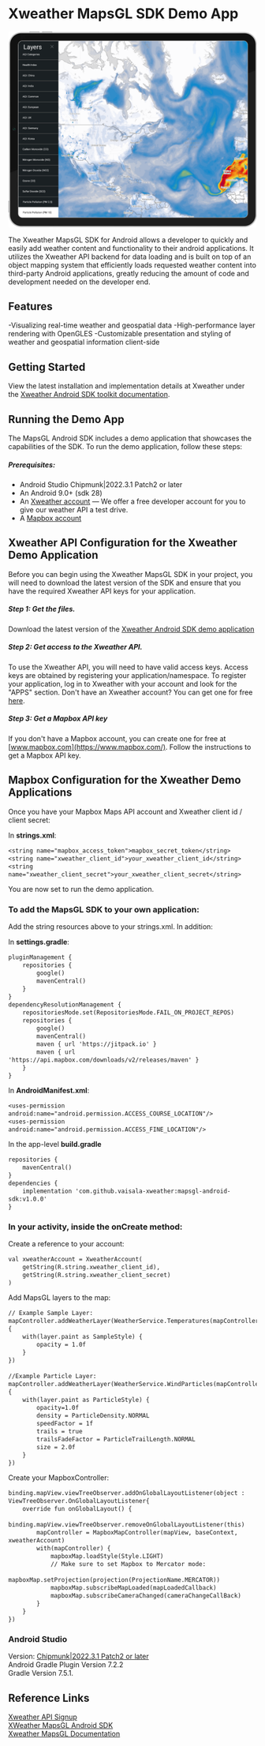 Xweather MapsGL SDK Demo App
================

![Screenshot](/images/screenshot.png)

The Xweather MapsGL SDK for Android allows a developer to quickly and easily add weather content and functionality to their android applications. It utilizes the Xweather API backend for data loading and is built on top of an object mapping system that efficiently loads requested weather content into third-party Android applications, greatly reducing the amount of code and development needed on the developer end.

## Features
-Visualizing real-time weather and geospatial data
-High-performance layer rendering with OpenGLES
-Customizable presentation and styling of weather and geospatial information client-side

## Getting Started

View the latest installation and implementation details at Xweather under the [Xweather Android SDK toolkit documentation](https://www.xweather.com/docs/android-sdk/getting-started/).


## Running the Demo App
The MapsGL Android SDK includes a demo application that showcases the capabilities of the SDK. To run the demo application, follow these steps:

##### Prerequisites:
- Android Studio Chipmunk|2022.3.1 Patch2 or later
- An Android 9.0+ (sdk 28)
- An [Xweather account](https://signup.xweather.com/) — We offer a free developer account for you to give our weather API a test drive.
- A [Mapbox account](https://www.mapbox.com/)

## Xweather API Configuration for the Xweather Demo Application
Before you can begin using the Xweather MapsGL SDK in your project, you will need to download the latest version of the SDK and ensure that you have the required Xweather API keys for your application.

##### Step 1: Get the files.
Download the latest version of the [Xweather Android SDK demo application](https://github.com/vaisala-xweather/mapsgl-android-sdk)

##### Step 2: Get access to the Xweather API.
To use the Xweather API, you will need to have valid access keys. Access keys are obtained by registering your application/namespace. To register your application, log in to Xweather with your account and look for the "APPS" section. Don't have an Xweather account? You can get one for free [here](https://signup.xweather.com/).

##### Step 3: Get a Mapbox API key
If you don't have a Mapbox account, you can create one for free at [www.mapbox.com](https://www.mapbox.com/). Follow the instructions to get a Mapbox API key.

## Mapbox Configuration for the Xweather Demo Applications

Once you have your Mapbox Maps API account and Xweather client id / client secret:

In **strings.xml**:
```
<string name="mapbox_access_token">mapbox_secret_token</string>
<string name="xweather_client_id">your_xweather_client_id</string>    
<string name="xweather_client_secret">your_xweather_client_secret</string>
```
You are now set to run the demo application.

### To add the MapsGL SDK to your own application:

Add the string resources above to your strings.xml. In addition:

In **settings.gradle**:
```
pluginManagement {
    repositories {
        google()
        mavenCentral()
    }
}
dependencyResolutionManagement {
    repositoriesMode.set(RepositoriesMode.FAIL_ON_PROJECT_REPOS)
    repositories {
        google()
        mavenCentral()
        maven { url 'https://jitpack.io' }
        maven { url 'https://api.mapbox.com/downloads/v2/releases/maven' }
    }
}
```
In **AndroidManifest.xml**:
```
<uses-permission android:name="android.permission.ACCESS_COURSE_LOCATION"/>
<uses-permission android:name="android.permission.ACCESS_FINE_LOCATION"/>
```

In the app-level **build.gradle**
```
repositories {
    mavenCentral()
}
dependencies {
    implementation 'com.github.vaisala-xweather:mapsgl-android-sdk:v1.0.0'
}
```

### In your activity, inside the onCreate method:

Create a reference to your account:
```
val xweatherAccount = XweatherAccount(
	getString(R.string.xweather_client_id),
    getString(R.string.xweather_client_secret)
)
```
Add MapsGL layers to the map:
```
// Example Sample Layer:
mapController.addWeatherLayer(WeatherService.Temperatures(mapController.service).apply {
    with(layer.paint as SampleStyle) {
        opacity = 1.0f
    }
})

//Example Particle Layer:
mapController.addWeatherLayer(WeatherService.WindParticles(mapController.service).apply {
    with(layer.paint as ParticleStyle) {
        opacity=1.0f
        density = ParticleDensity.NORMAL
        speedFactor = 1f
        trails = true
        trailsFadeFactor = ParticleTrailLength.NORMAL
        size = 2.0f
    }
})
```

Create your MapboxController:

```
binding.mapView.viewTreeObserver.addOnGlobalLayoutListener(object : ViewTreeObserver.OnGlobalLayoutListener{
	override fun onGlobalLayout() {
		binding.mapView.viewTreeObserver.removeOnGlobalLayoutListener(this)
		mapController = MapboxMapController(mapView, baseContext, xweatherAccount)
        with(mapController) {
		    mapboxMap.loadStyle(Style.LIGHT)
		    // Make sure to set Mapbox to Mercator mode:
    	    mapboxMap.setProjection(projection(ProjectionName.MERCATOR)) 
    	    mapboxMap.subscribeMapLoaded(mapLoadedCallback)
    	    mapboxMap.subscribeCameraChanged(cameraChangeCallBack)
	    }
    }
})
```
### Android Studio
Version: [Chipmunk|2022.3.1 Patch2 or later](https://androidstudio.googleblog.com/2023/09/android-studio-giraffe-patch-2-is-now.html) \
Android Gradle Plugin Version 7.2.2 \
Gradle Version 7.5.1.

## Reference Links

[Xweather API Signup](https://signup.xweather.com/) \
[XWeather MapsGL Android SDK](https://www.xweather.com/docs/mapsgl-android-sdk) \
[Xweather MapsGL Documentation](https://www.xweather.com/docs) 

